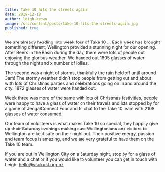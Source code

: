 ```yaml
---
title: Take 10 hits the streets again!
date: 2019-12-18
author: leigh-keown
image: /src/content/posts/take-10-hits-the-streets-again.jpg
published: true
---
```


We are already heading into week four of Take 10 … Each week has brought something different; Wellington provided a stunning night for our opening. After Beers in the Basin during the day, there were lots of people out enjoying the glorious weather. We handed out 1605 glasses of water through the night and x number of lollies.

The second was a night of storms, thankfully the rain held off until around 3am! The stormy weather didn’t stop people from getting out and about with lots of Christmas parties and celebrations going on in and around the city. 1872 glasses of water were handed out.

Week three was more of the same with lots of Christmas festivities, people were happy to have a glass of water on their travels and lots stopped by for a game of Jenga/Connect Four and to chat to the Take 10 team with 2108 glasses of water consumed.

Our team of volunteers is what makes Take 10 so special, they happily give up their Saturday evenings making sure Wellingtonians and visitors to Wellington are kept safe on their night out. Their positive energy, passion and team focus is amazing, and we are very grateful to have them on the Take 10 team.

If you are out in Wellington City on a Saturday night, stop by for a glass of water and a chat or if you would like to volunteer you can get in touch with Leigh: [hello@vsctrust.org.nz](mailto:hello@vsctrust.org.nz)